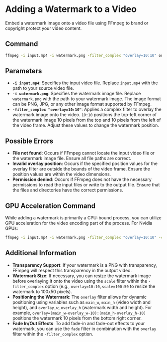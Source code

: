 # Adding a Watermark to a Video

Embed a watermark image onto a video file using FFmpeg to brand or copyright protect your video content.

## Command

```bash
ffmpeg -i input.mp4 -i watermark.png -filter_complex "overlay=10:10" output.mp4
```

## Parameters

- **`-i input.mp4`**: Specifies the input video file. Replace `input.mp4` with the path to your source video file.
- **`-i watermark.png`**: Specifies the watermark image file. Replace `watermark.png` with the path to your watermark image. The image format can be PNG, JPG, or any other image format supported by FFmpeg.
- **`-filter_complex "overlay=10:10"`**: Applies a complex filter to overlay the watermark image onto the video. `10:10` positions the top-left corner of the watermark image 10 pixels from the top and 10 pixels from the left of the video frame. Adjust these values to change the watermark position.

## Possible Errors

- **File not found**: Occurs if FFmpeg cannot locate the input video file or the watermark image file. Ensure all file paths are correct.
- **Invalid overlay position**: Occurs if the specified position values for the overlay filter are outside the bounds of the video frame. Ensure the position values are within the video dimensions.
- **Permission denied**: Occurs if FFmpeg does not have the necessary permissions to read the input files or write to the output file. Ensure that the files and directories have the correct permissions.

## GPU Acceleration Command

While adding a watermark is primarily a CPU-bound process, you can utilize GPU acceleration for the video encoding part of the process. For Nvidia GPUs:

```bash
ffmpeg -i input.mp4 -i watermark.png -filter_complex "overlay=10:10" -c:v h264_nvenc output.mp4
```


## Additional Information

- **Transparency Support**: If your watermark is a PNG with transparency, FFmpeg will respect this transparency in the output video.
- **Watermark Size**: If necessary, you can resize the watermark image before overlaying it onto the video using the `scale` filter within the `-filter_complex` option (e.g., `overlay=10:10,scale=100:50` to resize the watermark to 100x50 pixels).
- **Positioning the Watermark**: The `overlay` filter allows for dynamic positioning using variables such as `main_w`, `main_h` (video width and height), and `overlay_w`, `overlay_h` (watermark width and height). For example, `overlay=(main_w-overlay_w-10):(main_h-overlay_h-10)` positions the watermark 10 pixels from the bottom right corner.
- **Fade In/Out Effects**: To add fade-in and fade-out effects to your watermark, you can use the `fade` filter in combination with the `overlay` filter within the `-filter_complex` option.
